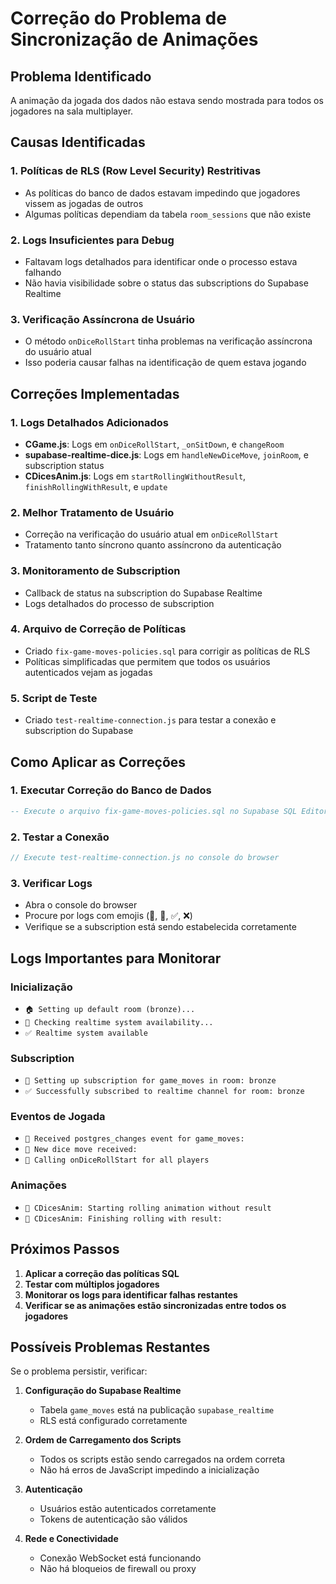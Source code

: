 # Correção do Problema de Sincronização de Animações

## Problema Identificado
A animação da jogada dos dados não estava sendo mostrada para todos os jogadores na sala multiplayer.

## Causas Identificadas

### 1. Políticas de RLS (Row Level Security) Restritivas
- As políticas do banco de dados estavam impedindo que jogadores vissem as jogadas de outros
- Algumas políticas dependiam da tabela `room_sessions` que não existe

### 2. Logs Insuficientes para Debug
- Faltavam logs detalhados para identificar onde o processo estava falhando
- Não havia visibilidade sobre o status das subscriptions do Supabase Realtime

### 3. Verificação Assíncrona de Usuário
- O método `onDiceRollStart` tinha problemas na verificação assíncrona do usuário atual
- Isso poderia causar falhas na identificação de quem estava jogando

## Correções Implementadas

### 1. Logs Detalhados Adicionados
- **CGame.js**: Logs em `onDiceRollStart`, `_onSitDown`, e `changeRoom`
- **supabase-realtime-dice.js**: Logs em `handleNewDiceMove`, `joinRoom`, e subscription status
- **CDicesAnim.js**: Logs em `startRollingWithoutResult`, `finishRollingWithResult`, e `update`

### 2. Melhor Tratamento de Usuário
- Correção na verificação do usuário atual em `onDiceRollStart`
- Tratamento tanto síncrono quanto assíncrono da autenticação

### 3. Monitoramento de Subscription
- Callback de status na subscription do Supabase Realtime
- Logs detalhados do processo de subscription

### 4. Arquivo de Correção de Políticas
- Criado `fix-game-moves-policies.sql` para corrigir as políticas de RLS
- Políticas simplificadas que permitem que todos os usuários autenticados vejam as jogadas

### 5. Script de Teste
- Criado `test-realtime-connection.js` para testar a conexão e subscription do Supabase

## Como Aplicar as Correções

### 1. Executar Correção do Banco de Dados
```sql
-- Execute o arquivo fix-game-moves-policies.sql no Supabase SQL Editor
```

### 2. Testar a Conexão
```javascript
// Execute test-realtime-connection.js no console do browser
```

### 3. Verificar Logs
- Abra o console do browser
- Procure por logs com emojis (🎲, 🔗, ✅, ❌)
- Verifique se a subscription está sendo estabelecida corretamente

## Logs Importantes para Monitorar

### Inicialização
- `🏠 Setting up default room (bronze)...`
- `🔗 Checking realtime system availability...`
- `✅ Realtime system available`

### Subscription
- `🔗 Setting up subscription for game_moves in room: bronze`
- `✅ Successfully subscribed to realtime channel for room: bronze`

### Eventos de Jogada
- `🔔 Received postgres_changes event for game_moves:`
- `🎲 New dice move received:`
- `🎲 Calling onDiceRollStart for all players`

### Animações
- `🎲 CDicesAnim: Starting rolling animation without result`
- `🎲 CDicesAnim: Finishing rolling with result:`

## Próximos Passos

1. **Aplicar a correção das políticas SQL**
2. **Testar com múltiplos jogadores**
3. **Monitorar os logs para identificar falhas restantes**
4. **Verificar se as animações estão sincronizadas entre todos os jogadores**

## Possíveis Problemas Restantes

Se o problema persistir, verificar:

1. **Configuração do Supabase Realtime**
   - Tabela `game_moves` está na publicação `supabase_realtime`
   - RLS está configurado corretamente

2. **Ordem de Carregamento dos Scripts**
   - Todos os scripts estão sendo carregados na ordem correta
   - Não há erros de JavaScript impedindo a inicialização

3. **Autenticação**
   - Usuários estão autenticados corretamente
   - Tokens de autenticação são válidos

4. **Rede e Conectividade**
   - Conexão WebSocket está funcionando
   - Não há bloqueios de firewall ou proxy